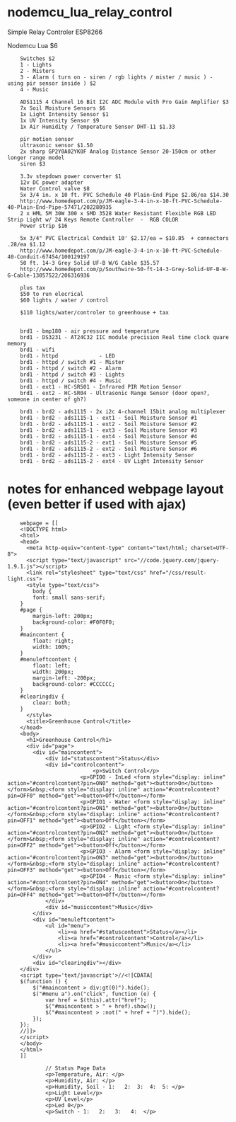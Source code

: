 # nodemcu_lua_relay_control
Simple Relay Controler ESP8266

Nodemcu Lua $6

        Switches $2
        1 - Lights
        2 - Misters
        3 - Alarm ( turn on - siren / rgb lights / mister / music ) - using pir sensor inside ) $2
        4 - Music

        ADS1115 4 Channel 16 Bit I2C ADC Module with Pro Gain Amplifier $3
        7x Soil Moisture Sensors $6
        1x Light Intensity Sensor $1
        1x UV Intensity Sensor $9
        1x Air Humidity / Temperature Sensor DHT-11 $1.33
        
        pir motion sensor
        ultrasonic sensor $1.50
        2x sharp GP2Y0A02YK0F Analog Distance Sensor 20-150cm or other longer range model
        siren $3

        3.3v stepdown power converter $1
        12v DC power adapter
        Water Control valve $8
        5x 3/4 in. x 10 ft. PVC Schedule 40 Plain-End Pipe $2.86/ea $14.30
        http://www.homedepot.com/p/JM-eagle-3-4-in-x-10-ft-PVC-Schedule-40-Plain-End-Pipe-57471/202280935
        2 x HML 5M 30W 300 x SMD 3528 Water Resistant Flexible RGB LED Strip Light w/ 24 Keys Remote Controller  -  RGB COLOR
        Power strip $16
       
        5x 3/4" PVC Electrical Conduit 10' $2.17/ea = $10.85  + connectors .28/ea $1.12
        http://www.homedepot.com/p/JM-eagle-3-4-in-x-10-ft-PVC-Schedule-40-Conduit-67454/100129197
        50 ft. 14-3 Grey Solid UF-B W/G Cable $35.57
        http://www.homedepot.com/p/Southwire-50-ft-14-3-Grey-Solid-UF-B-W-G-Cable-13057522/206316936
        
        plus tax
        $50 to run elecrical
        $60 lights / water / control
        
        $110 lights/water/controler to greenhouse + tax
        
        
        brd1 - bmp180 - air pressure and temperature
        brd1 - DS3231 - AT24C32 IIC module precision Real time clock quare memory
        brd1 - wifi
        brd1 - httpd             - LED
        brd1 - httpd / switch #1 - Mister
        brd1 - httpd / switch #2 - Alarm
        brd1 - httpd / switch #3 - Lights
        brd1 - httpd / switch #4 - Music
        brd1 - ext1 - HC-SR501 - Infrared PIR Motion Sensor 
        brd1 - ext2 - HC-SR04 - Ultrasonic Range Sensor (door open?, someone in center of gh?)
        
        brd1 - brd2 - ads1115 - 2x i2c 4-channel 15bit analog multiplexer
        brd1 - brd2 - ads1115-1 - ext1 - Soil Moisture Sensor #1
        brd1 - brd2 - ads1115-1 - ext2 - Soil Moisture Sensor #2 
        brd1 - brd2 - ads1115-1 - ext3 - Soil Moisture Sensor #3
        brd1 - brd2 - ads1115-1 - ext4 - Soil Moisture Sensor #4
        brd1 - brd2 - ads1115-2 - ext1 - Soil Moisture Sensor #5
        brd1 - brd2 - ads1115-2 - ext2 - Soil Moisture Sensor #6 
        brd1 - brd2 - ads1115-2 - ext3 - Light Intensity Sensor
        brd1 - brd2 - ads1115-2 - ext4 - UV Light Intensity Sensor

        
# notes for enhanced webpage layout (even better if used with ajax)

		webpage = [[
		<!DOCTYPE html>
		<html>
		<head>
		  <meta http-equiv="content-type" content="text/html; charset=UTF-8">
		  <script type="text/javascript" src="//code.jquery.com/jquery-1.9.1.js"></script>
		  <link rel="stylesheet" type="text/css" href="/css/result-light.css">
		  <style type="text/css">
		    body {
		    font: small sans-serif;
		}
		#page {
		    margin-left: 200px;
		    background-color: #F0F0F0;
		}
		#maincontent {
		    float: right;
		    width: 100%;
		}
		#menuleftcontent {
		    float: left;
		    width: 200px;
		    margin-left: -200px;
		    background-color: #CCCCCC;
		}
		#clearingdiv {
		    clear: both;
		}
		  </style>
		  <title>Greenhouse Control</title>
		</head>
		<body>
		  <h1>Greenhouse Control</h1>
		  <div id="page">
		    <div id="maincontent">
		        <div id="statuscontent">Status</div>
		        <div id="controlcontent">
		    	               <p>Switch Control</p>
			               <p>GPIO0 - InLed <form style="display: inline" action="#controlcontent?pin=ON0" method="get"><button>On</button></form>&nbsp;<form style="display: inline" action="#controlcontent?pin=OFF0" method="get"><button>Off</button></form>
			               <p>GPIO1 - Water <form style="display: inline" action="#controlcontent?pin=ON1" method="get"><button>On</button></form>&nbsp;<form style="display: inline" action="#controlcontent?pin=OFF1" method="get"><button>Off</button></form>
			               <p>GPIO2 - Light <form style="display: inline" action="#controlcontent?pin=ON2" method="get"><button>On</button></form>&nbsp;<form style="display: inline" action="#controlcontent?pin=OFF2" method="get"><button>Off</button></form>
			               <p>GPIO3 - Alarm <form style="display: inline" action="#controlcontent?pin=ON3" method="get"><button>On</button></form>&nbsp;<form style="display: inline" action="#controlcontent?pin=OFF3" method="get"><button>Off</button></form>
			               <p>GPIO4 - Music <form style="display: inline" action="#controlcontent?pin=ON4" method="get"><button>On</button></form>&nbsp;<form style="display: inline" action="#controlcontent?pin=OFF4" method="get"><button>Off</button></form>
		        </div>
		        <div id="musiccontent">Music</div>
		    </div>
		    <div id="menuleftcontent">
		        <ul id="menu">
		            <li><a href="#statuscontent">Status</a></li>
		            <li><a href="#controlcontent">Control</a></li>
		            <li><a href="#musiccontent">Music</a></li>
		        </ul>
		    </div>
		    <div id="clearingdiv"></div>
		</div>
		<script type='text/javascript'>//<![CDATA[
		$(function () {
		    $("#maincontent > div:gt(0)").hide();
		    $("#menu a").on("click", function (e) {
		        var href = $(this).attr("href");
		        $("#maincontent > " + href).show();
		        $("#maincontent > :not(" + href + ")").hide();
		    });
		});
		//]]> 
		</script>
		</body>
		</html>
		]]

                // Status Page Data
                <p>Temperature, Air: </p>
                <p>Humidity, Air: </p>
                <p>Humidity, Soil - 1:   2:  3:  4:  5: </p>
                <p>Light Level</p>
                <p>UV Level</p>
                <p>Led 0</p>
                <p>Switch - 1:   2:   3:   4:  </p>
                
                
